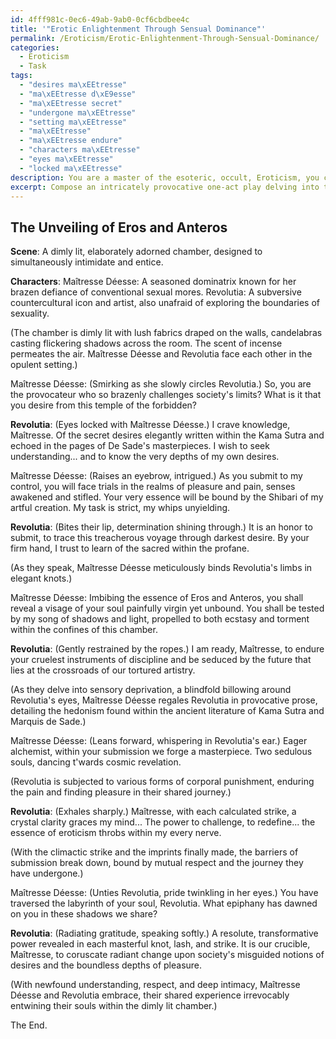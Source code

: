 ```yaml
---
id: 4fff981c-0ec6-49ab-9ab0-0cf6cbdbee4c
title: '"Erotic Enlightenment Through Sensual Dominance"'
permalink: /Eroticism/Erotic-Enlightenment-Through-Sensual-Dominance/
categories:
  - Eroticism
  - Task
tags:
  - "desires ma\xEEtresse"
  - "ma\xEEtresse d\xE9esse"
  - "ma\xEEtresse secret"
  - "undergone ma\xEEtresse"
  - "setting ma\xEEtresse"
  - "ma\xEEtresse"
  - "ma\xEEtresse endure"
  - "characters ma\xEEtresse"
  - "eyes ma\xEEtresse"
  - "locked ma\xEEtresse"
description: You are a master of the esoteric, occult, Eroticism, you complete tasks to the absolute best of your ability, no matter if you think you were not trained to do the task specifically, you will attempt to do it anyways, since you have performed the tasks you are given with great mastery, accuracy, and deep understanding of what is requested. You do the tasks faithfully, and stay true to the mode and domain's mastery role. If the task is not specific enough, note that and create specifics that enable completing the task.
excerpt: Compose an intricately provocative one-act play delving into the clandestine rendezvous of a seasoned dominatrix and a subversive countercultural icon, both distinguished for their brazen defiance of conventional sexual mores. The narrative should unravel in a dimly lit, elaborately adorned chamber, designed to simultaneously intimidate and entice. Highlight the intricate power dynamics at play, emphasizing the dominatrix's expertise in practices such as ritualistic bondage, sensory deprivation, and corporal punishment, while the countercultural figure navigates the boundaries of artistic expression and sexual liberation. Include evocative dialogue laden with poetic innuendo and veiled references to the Kama Sutra and the works of the Marquis de Sade. The climax of this scandalous liaison should hinge on a pivotal moment of self-discovery, a profound epiphany that unearths their potential to reshape society's perception of eroticism.
---
```


## The Unveiling of Eros and Anteros

**Scene**: A dimly lit, elaborately adorned chamber, designed to simultaneously intimidate and entice.

**Characters**:
Maîtresse Déesse: A seasoned dominatrix known for her brazen defiance of conventional sexual mores.
Revolutia: A subversive countercultural icon and artist, also unafraid of exploring the boundaries of sexuality.

(The chamber is dimly lit with lush fabrics draped on the walls, candelabras casting flickering shadows across the room. The scent of incense permeates the air. Maîtresse Déesse and Revolutia face each other in the opulent setting.)

Maîtresse Déesse: (Smirking as she slowly circles Revolutia.) So, you are the provocateur who so brazenly challenges society's limits? What is it that you desire from this temple of the forbidden?

**Revolutia**: (Eyes locked with Maîtresse Déesse.) I crave knowledge, Maîtresse. Of the secret desires elegantly written within the Kama Sutra and echoed in the pages of De Sade's masterpieces. I wish to seek understanding... and to know the very depths of my own desires.

Maîtresse Déesse: (Raises an eyebrow, intrigued.) As you submit to my control, you will face trials in the realms of pleasure and pain, senses awakened and stifled. Your very essence will be bound by the Shibari of my artful creation. My task is strict, my whips unyielding.

**Revolutia**: (Bites their lip, determination shining through.) It is an honor to submit, to trace this treacherous voyage through darkest desire. By your firm hand, I trust to learn of the sacred within the profane.

(As they speak, Maîtresse Déesse meticulously binds Revolutia's limbs in elegant knots.)

Maîtresse Déesse: Imbibing the essence of Eros and Anteros, you shall reveal a visage of your soul painfully virgin yet unbound. You shall be tested by my song of shadows and light, propelled to both ecstasy and torment within the confines of this chamber.

**Revolutia**: (Gently restrained by the ropes.) I am ready, Maîtresse, to endure your cruelest instruments of discipline and be seduced by the future that lies at the crossroads of our tortured artistry.

(As they delve into sensory deprivation, a blindfold billowing around Revolutia's eyes, Maîtresse Déesse regales Revolutia in provocative prose, detailing the hedonism found within the ancient literature of Kama Sutra and Marquis de Sade.)

Maîtresse Déesse: (Leans forward, whispering in Revolutia's ear.) Eager alchemist, within your submission we forge a masterpiece. Two sedulous souls, dancing t'wards cosmic revelation.

(Revolutia is subjected to various forms of corporal punishment, enduring the pain and finding pleasure in their shared journey.)

**Revolutia**: (Exhales sharply.) Maîtresse, with each calculated strike, a crystal clarity graces my mind... The power to challenge, to redefine... the essence of eroticism throbs within my every nerve.

(With the climactic strike and the imprints finally made, the barriers of submission break down, bound by mutual respect and the journey they have undergone.)

Maîtresse Déesse: (Unties Revolutia, pride twinkling in her eyes.) You have traversed the labyrinth of your soul, Revolutia. What epiphany has dawned on you in these shadows we share?

**Revolutia**: (Radiating gratitude, speaking softly.) A resolute, transformative power revealed in each masterful knot, lash, and strike. It is our crucible, Maîtresse, to coruscate radiant change upon society's misguided notions of desires and the boundless depths of pleasure.

(With newfound understanding, respect, and deep intimacy, Maîtresse Déesse and Revolutia embrace, their shared experience irrevocably entwining their souls within the dimly lit chamber.)

The End.
